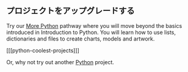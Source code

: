 
## プロジェクトをアップグレードする


Try our [More Python](https://projects.raspberrypi.org/en/pathways/more-python) pathway where you will move beyond the basics introduced in Introduction to Python. You will learn how to use lists, dictionaries and files to create charts, models and artwork.

[[[python-coolest-projects]]]

Or, why not try out another [Python](https://projects.raspberrypi.org/en/projects?software%5B%5D=python) project.



